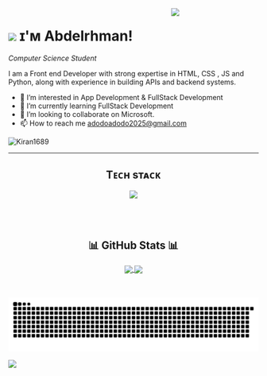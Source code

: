 <!--Night Owl image-->
<div>
  <img align="right" width="35%" src="https://owlbertsio-resized.s3.amazonaws.com/Popper.psd.full.png">
</div>


<!--Header Name-->
# <img src="https://emojis.slackmojis.com/emojis/images/1531849430/4246/blob-sunglasses.gif?1531849430" width="30"/> ɪ'ᴍ Abdelrhman! 
*Computer Science Student*
<br /> 

<!--Start Intro-->               
<p align="left">I am a Front end Developer with strong expertise in HTML, CSS , JS and Python, along with experience in building APIs and backend systems.</p>

- 👀 I’m interested in App Development & FullStack Development
- 🌱 I’m currently learning FullStack Development
- 💞️ I’m looking to collaborate on Microsoft.
- 📫 How to reach me adodoadodo2025@gmail.com
<!--End Intro-->


<!--Profile Count Badge-->
<p align="left">
  <img src="https://komarev.com/ghpvc/?username=AbdoXCode&label=Profile%20views&color=ff8449&style=for-the-badge&logo=star" alt="Kiran1689" style="padding-right:20;" />
</p>
<hr/>



<!--Languages and Tools-->       
<h2 align="center">Tᴇᴄʜ sᴛᴀᴄᴋ</h2>
<p align="center">
  <a href="https://skillicons.dev">
    <img src="https://skillicons.dev/icons?i=html,css,js,react,nodejs,expressjs,python,postgres,git,github,cpp" />
  </a>
</p>


<!--End Languages and Tools-->     

<br/>
<br/>


<!--Status-->
<h2 align="center">📊 GitHub Stats 📊</h2>

<div align="center">
<a href="https://github.com/AbdoXCode/github-readme-stats">
  <img height=190 align="center" src="https://stats-ruddy-five.vercel.app/api?username=AbdoXCode&theme=react&show_icons=true&count_private=true&v=1" />
</a>
<a href="https://github.com/anuraghazra/convoychat">
  <img height=200 align="center" src="https://stats-ruddy-five.vercel.app/api/top-langs?username=AbdoXCode&theme=react&layout=compact&langs_count=8&card_width=320&v=1" />
</a>


</div>
<!--End Status-->
<br/>
<br/>
<p align="center">
  <img src="https://github.com/AbdoXCode/AbdoXCode/blob/main/assets/github-contribution-grid-snake.svg">
</p>

![](https://hit.yhype.me/github/profile?account_id=195650454)
